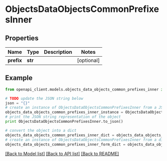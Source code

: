 # ObjectsDataObjectsCommonPrefixesInner


## Properties
Name | Type | Description | Notes
------------ | ------------- | ------------- | -------------
**prefix** | **str** |  | [optional] 

## Example

```python
from openapi_client.models.objects_data_objects_common_prefixes_inner import ObjectsDataObjectsCommonPrefixesInner

# TODO update the JSON string below
json = "{}"
# create an instance of ObjectsDataObjectsCommonPrefixesInner from a JSON string
objects_data_objects_common_prefixes_inner_instance = ObjectsDataObjectsCommonPrefixesInner.from_json(json)
# print the JSON string representation of the object
print ObjectsDataObjectsCommonPrefixesInner.to_json()

# convert the object into a dict
objects_data_objects_common_prefixes_inner_dict = objects_data_objects_common_prefixes_inner_instance.to_dict()
# create an instance of ObjectsDataObjectsCommonPrefixesInner from a dict
objects_data_objects_common_prefixes_inner_form_dict = objects_data_objects_common_prefixes_inner.from_dict(objects_data_objects_common_prefixes_inner_dict)
```
[[Back to Model list]](../README.md#documentation-for-models) [[Back to API list]](../README.md#documentation-for-api-endpoints) [[Back to README]](../README.md)


